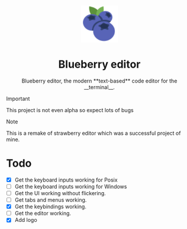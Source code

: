 <p align="center">
    <img src="./logo/blueberry.svg" alt="blueberry editor" width="100"/>
</p>
<h1 align="center">Blueberry editor</h1>

<p align="center">Blueberry editor, the modern **text-based** code editor for the __terminal__.</p>

> [!IMPORTANT]  
> This project is not even alpha so expect lots of bugs

> [!NOTE]  
> This is a remake of strawberry editor which was a successful project of mine.

# Todo
- [x] Get the keyboard inputs working for Posix
- [ ] Get the keyboard inputs working for Windows
- [ ] Get the UI working without flickering.
- [ ] Get tabs and menus working.
- [x] Get the keybindings working.
- [ ] Get the editor working.
- [x] Add logo